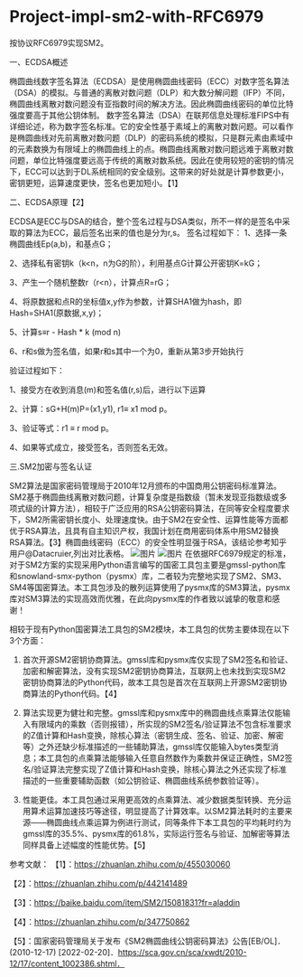 # Project-impl-sm2-with-RFC6979
按协议RFC6979实现SM2。

一、ECDSA概述
 
  椭圆曲线数字签名算法（ECDSA）是使用椭圆曲线密码（ECC）对数字签名算法（DSA）的模拟。与普通的离散对数问题（DLP）和大数分解问题（IFP）不同，椭圆曲线离散对数问题没有亚指数时间的解决方法。因此椭圆曲线密码的单位比特强度要高于其他公钥体制。
数字签名算法（DSA）在联邦信息处理标准FIPS中有详细论述，称为数字签名标准。它的安全性基于素域上的离散对数问题。可以看作是椭圆曲线对先前离散对数问题（DLP）的密码系统的模拟，只是群元素由素域中的元素数换为有限域上的椭圆曲线上的点。椭圆曲线离散对数问题远难于离散对数问题，单位比特强度要远高于传统的离散对数系统。因此在使用较短的密钥的情况下，ECC可以达到于DL系统相同的安全级别。这带来的好处就是计算参数更小，密钥更短，运算速度更快，签名也更加短小。【1】

二、ECDSA原理【2】

  ECDSA是ECC与DSA的结合，整个签名过程与DSA类似，所不一样的是签名中采取的算法为ECC，最后签名出来的值也是分为r,s。
签名过程如下：
1、选择一条椭圆曲线Ep(a,b)，和基点G；

2、选择私有密钥k（k<n，n为G的阶），利用基点G计算公开密钥K=kG；

3、产生一个随机整数r（r<n），计算点R=rG；

4、将原数据和点R的坐标值x,y作为参数，计算SHA1做为hash，即Hash=SHA1(原数据,x,y)；

5、计算s≡r - Hash * k (mod n)

6、r和s做为签名值，如果r和s其中一个为0，重新从第3步开始执行

验证过程如下：

1、接受方在收到消息(m)和签名值(r,s)后，进行以下运算

2、计算：sG+H(m)P=(x1,y1), r1≡ x1 mod p。

3、验证等式：r1 ≡ r mod p。

4、如果等式成立，接受签名，否则签名无效。

三.SM2加密与签名认证

  SM2算法是国家密码管理局于2010年12月颁布的中国商用公钥密码标准算法。SM2基于椭圆曲线离散对数问题，计算复杂度是指数级（暂未发现亚指数级或多项式级的计算方法），相较于广泛应用的RSA公钥密码算法，在同等安全程度要求下，SM2所需密钥长度小、处理速度快。由于SM2在安全性、运算性能等方面都优于RSA算法，且具有自主知识产权，我国计划在商用密码体系中用SM2替换RSA算法。【3】椭圆曲线密码（ECC）的安全性明显强于RSA，该结论参考知乎用户@Datacruier,列出对比表格。
![图片](https://user-images.githubusercontent.com/107350922/179737106-c120bb2b-482b-4171-a516-0642fda49778.png)
![图片](https://user-images.githubusercontent.com/107350922/179737130-355099e0-4b29-4155-8373-c6ae89f393a1.png)
在依据RFC6979规定的标准，对于SM2方案的实现采用Python语言编写的国密工具包主要是gmssl-python库和snowland-smx-python（pysmx）库，二者较为完整地实现了SM2、SM3、SM4等国密算法。本工具包涉及的散列运算使用了pysmx库的SM3算法，pysmx库对SM3算法的实现高效而优雅，在此向pysmx库的作者致以诚挚的敬意和感谢！

相较于现有Python国密算法工具包的SM2模块，本工具包的优势主要体现在以下3个方面：

1. 首次开源SM2密钥协商算法。gmssl库和pysmx库仅实现了SM2签名和验证、加密和解密算法，没有实现SM2密钥协商算法，互联网上也未找到实现SM2密钥协商算法的Python代码，故本工具包是首次在互联网上开源SM2密钥协商算法的Python代码。【4】

2. 算法实现更为健壮和完整。gmssl库和pysmx库中的椭圆曲线点乘算法仅能输入有限域内的乘数（否则报错），所实现的SM2签名/验证算法不包含标准要求的Z值计算和Hash变换，除核心算法（密钥生成、签名、验证、加密、解密等）之外还缺少标准描述的一些辅助算法，gmssl库仅能输入bytes类型消息；本工具包的点乘算法能够输入任意自然数作为乘数并保证正确性，SM2签名/验证算法完整实现了Z值计算和Hash变换，除核心算法之外还实现了标准描述的一些重要辅助函数（如公钥验证、椭圆曲线系统参数验证等）。

3. 性能更佳。本工具包通过采用更高效的点乘算法、减少数据类型转换、充分运用算术运算加速技巧等途径，明显提高了计算效率。以SM2算法耗时的主要来源——椭圆曲线点乘运算为例进行测试，同等条件下本工具包的平均耗时约为gmssl库的35.5%、pysmx库的61.8%，实际运行签名与验证、加解密等算法同样具备上述幅度的性能优势。【5】



参考文献：
【1】：https://zhuanlan.zhihu.com/p/455030060

【2】：https://zhuanlan.zhihu.com/p/442141489

【3】：https://baike.baidu.com/item/SM2/15081831?fr=aladdin

【4】：https://zhuanlan.zhihu.com/p/347750862

【5】：国家密码管理局关于发布《SM2椭圆曲线公钥密码算法》公告[EB/OL]．(2010-12-17) [2022-02-20]．https://sca.gov.cn/sca/xwdt/2010-12/17/content_1002386.shtml．
